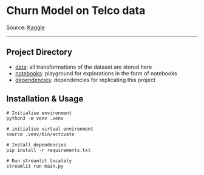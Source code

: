 # Churn Model on Telco data

Source: [Kaggle](https://www.kaggle.com/datasets/blastchar/telco-customer-churn?resource=download)

---

## Project Directory
- [data](data): all transformations of the dataset are stored here
- [notebooks](notebook): playground for explorations in the form of notebooks
- [dependencies](requirements.txt): dependencies for replicating this project



## Installation & Usage
```
# Initialise environment
python3 -m venv .venv

# initialise virtual environment
source .venv/bin/activate

# Install dependencies
pip install -r requirements.txt

# Run streamlit localaly
streamlit run main.py
```




